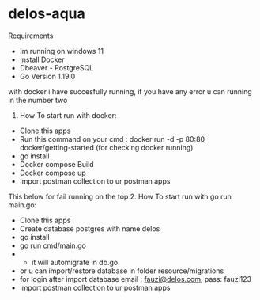 # delos-aqua

Requirements
- Im running on windows 11
- Install Docker 
- Dbeaver - PostgreSQL
- Go Version 1.19.0

with docker i have succesfully running, if you have any error u can running in the number two 
1. How To start run with docker:
- Clone this apps
- Run this command on your cmd : docker run -d -p 80:80 docker/getting-started (for checking docker running)
- go install
- Docker compose Build
- Docker compose up
- Import postman collection to ur postman apps

This below for fail running on the top
2. How To start run with go run main.go:
- Clone this apps
- Create database postgres with name delos
- go install
- go run cmd/main.go
- - it will automigrate in db.go
- or u can import/restore database in folder resource/migrations
- for login after import database email : fauzi@delos.com, pass: fauzi123
- Import postman collection to ur postman apps

